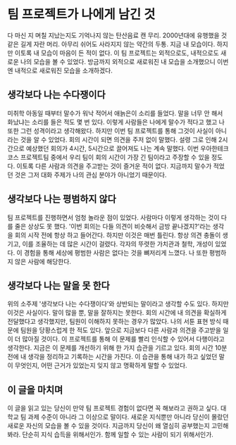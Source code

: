 # 팀 프로젝트가 나에게 남긴 것

다 마신 지 며칠 지났는지도 기억나지 않는 탄산음료 캔 무리. 2000년대에 유행했을 것 같은 길게 자란 머리. 아무리 쉬어도 사라지지 않는 약간의 두통. 지금 내 모습이다. 하지만 이토록 내 모습이 마음이 든 적이 없다. 이 팀 프로젝트는 외적으로도, 내적으로도 새로운 나의 모습을 볼 수 있었다. 방금까지 외적으로 새로워진 내 모습을 소개했으니 이번엔 내적으로 새로워진 모습을 소개하겠다.

## 생각보다 나는 수다쟁이다

미취학 아동일 때부터 말수가 워낙 적어서 애늙은이 소리를 들었다. 말을 너무 안 해서 화났냐는 소리를 들은 적도 몇 번 있다. 이렇게 사람들은 나에게 말수가 적다고 했고 나 또한 그런 성격이라고 생각해왔다. 하지만 이번 팀 프로젝트를 통해 그것이 사실이 아니라는 것을 알 수 있었다. 회의 시간이 되면 의견을 주저 없이 말했다. 설령 그로 인해 2시간으로 예상했던 회의가 4시간, 5시간으로 끌어져도 나는 계속 말했다. 이번 우아한테크코스 프로젝트팀 중에서 우리 팀이 회의 시간이 가장 긴 팀이라고 주장할 수 있을 정도다. 이토록 다른 사람과 의견을 주고받는 것이 즐거운 적이 없다. 지금까지 말수가 적었던 것은 그저 대화 주제가 나의 관심 분야가 아니었기 때문이다.

## 생각보다 나는 평범하지 않다

팀 프로젝트를 진행하면서 엄청 놀라운 점이 있었다. 사람마다 이렇게 생각하는 것이 다를 줄은 상상도 못 했다. '이번 회의는 다들 의견이 비슷해서 금방 끝나겠지?'라는 생각을 회의 시작 전에 항상 하고 들어간다. 하지만 이것은 매번 틀린다. 항상 의견 충돌이 생기고, 이를 조율하는 데 많은 시간이 걸렸다. 각자의 뚜렷한 가치관과 철학, 개성이 있었다. 이 경험을 통해 세상에 평범한 사람은 없다는 것을 뼈저리게 느꼈다. 나 또한 평범하지 않은 사람에 해당한다.

## 생각보다 나는 말을 못 한다

위의 소주제 '생각보다 나는 수다쟁이다'와 상반되는 말이라고 생각할 수도 있다. 하지만 이것은 사실이다. 말이 많을 뿐, 말을 잘하지는 못한다. 회의 시간에 내 의견을 확실하게 전달했다고 생각했지만, 팀원이 이해하지 못하는 경우가 많았다. 나의 서툰 표현 방식 때문에 팀원을 당황스럽게 한 적도 있다. 앞으로 지금보다 다른 사람과 의견을 주고받을 일이 더 많아질 것이다. 이 프로젝트를 통해 이 문제를 빨리 인식할 수 있어서 다행이라고 생각한다. 지금은 이 문제를 개선하기 위해 한 가지 습관을 기르고 있다. 회의 시간 10분 전에 내 생각을 정리하고 기록하는 시간을 가진다. 이 습관을 통해 내가 하고 싶었던 말이 무엇인지, 어떤 근거가 있었는지 잊지 않고 명확하게 말할 수 있었다. 

## 이 글을 마치며

이 글을 읽고 있는 당신이 만약 팀 프로젝트 경험이 없다면 꼭 해보라고 권하고 싶다. 대학교 팀 과제 수준이 아니라 그 이상으로 말이다. 새로운 지식뿐만 아니라 당신이 몰랐던 새로운 자신의 모습을 볼 수 있을 것이다. 지금까지 당신이 왜 열심히 공부했는지 고민해봐라. 단순히 지식 습득을 위해서인가. 함께 일할 수 있는 사람이 되기 위해서인가.